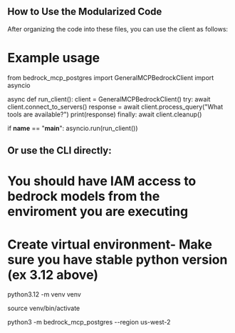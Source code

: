 ## How to Use the Modularized Code

After organizing the code into these files, you can use the client as follows:

# Example usage

from bedrock_mcp_postgres import GeneralMCPBedrockClient
import asyncio

async def run_client():
    client = GeneralMCPBedrockClient()
    try:
        await client.connect_to_servers()
        response = await client.process_query("What tools are available?")
        print(response)
    finally:
        await client.cleanup()

if __name__ == "__main__":
    asyncio.run(run_client())
    
## Or use the CLI directly:

# You should have IAM access to bedrock models from the enviroment you are executing

# Create virtual environment- Make sure you have stable python version (ex 3.12 above)

python3.12 -m venv venv

source venv/bin/activate

python3 -m bedrock_mcp_postgres --region us-west-2


